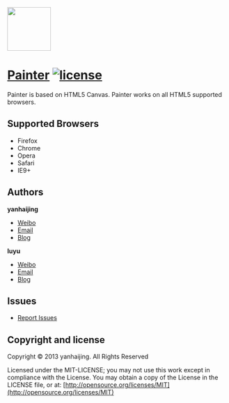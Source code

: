 <a href="http://yanhaijing.github.io/Painter/">
  <img src="./images/Painter.gif" width="100px">
</a>

# [Painter](http://yanhaijing.github.io/Painter/) [![license](http://img.shields.io/npm/l/express.svg)](https://github.com/yanhaijing/Painter/blob/master/MIT-LICENSE.txt)

Painter is based on HTML5 Canvas. Painter works on all HTML5 supported browsers. 

## Supported Browsers

* Firefox
* Chrome
* Opera
* Safari
* IE9+

## Authors

**yanhaijing**

- [Weibo](http://weibo.com/yanhaijing1234 "yanhaijing's Weibo")
- [Email](mailto:yanhaijing@yeah.net "yanhaijing's Email")
- [Blog](http://yanhaijing.com "yanhaijing's Blog")

**luyu**

- [Weibo](http://weibo.com/wsluyu2011 "luyu's Weibo")
- [Email](mailto:wsluyu2011@163.com "luyu's Email")
- [Blog](http://www.cnblogs.com/wsluyu/ "luyu's Blog")

## Issues
- [Report Issues](https://github.com/yanhaijing/Painter/issues "report question")

## Copyright and license

Copyright © 2013 yanhaijing. All Rights Reserved

Licensed under the MIT-LICENSE;
you may not use this work except in compliance with the License.
You may obtain a copy of the License in the LICENSE file, or at:
	[http://opensource.org/licenses/MIT](http://opensource.org/licenses/MIT)
